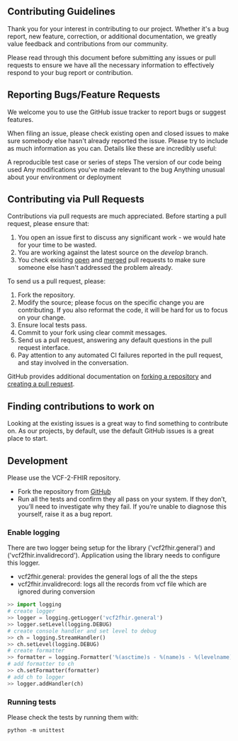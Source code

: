 ## Contributing Guidelines

Thank you for your interest in contributing to our project. Whether it's a bug report, new feature, correction, or additional documentation, we greatly value feedback and contributions from our community.

Please read through this document before submitting any issues or pull requests to ensure we have all the necessary information to effectively respond to your bug report or contribution.

## Reporting Bugs/Feature Requests

We welcome you to use the GitHub issue tracker to report bugs or suggest features.

When filing an issue, please check existing open and closed issues to make sure somebody else hasn't already reported the issue. Please try to include as much information as you can. Details like these are incredibly useful:

A reproducible test case or series of steps
The version of our code being used
Any modifications you've made relevant to the bug
Anything unusual about your environment or deployment

## Contributing via Pull Requests

Contributions via pull requests are much appreciated.
Before starting a pull request, please ensure that:

1. You open an issue first to discuss any significant work - we would hate for your time to be wasted.
2. You are working against the latest source on the *develop* branch.
3. You check existing [open](https://github.com/bottlerocket-os/bottlerocket/pulls) and [merged](https://github.com/bottlerocket-os/bottlerocket/pulls?q=is%3Apr+is%3Aclosed) pull requests to make sure someone else hasn't addressed the problem already.

To send us a pull request, please:

1. Fork the repository.
2. Modify the source; please focus on the specific change you are contributing. If you also reformat the code, it will be hard for us to focus on your change.
3. Ensure local tests pass.
4. Commit to your fork using clear commit messages.
5. Send us a pull request, answering any default questions in the pull request interface.
6. Pay attention to any automated CI failures reported in the pull request, and stay involved in the conversation.

GitHub provides additional documentation on [forking a repository](https://help.github.com/articles/fork-a-repo/) and [creating a pull request](https://help.github.com/articles/creating-a-pull-request/).

## Finding contributions to work on

Looking at the existing issues is a great way to find something to contribute on.
As our projects, by default, use the default GitHub issues is a great place to start.

## Development  
  
Please use the VCF-2-FHIR repository.

* Fork the repository from [GitHub](https://github.com/openelimu/VCF-2-FHIR)
* Run all the tests and confirm they all pass on your system. If they don’t, you’ll need to investigate why they fail. If you’re unable to diagnose this yourself, raise it as a bug report.

### Enable logging

There are two logger being setup for the library ('vcf2fhir.general') and ('vcf2fhir.invalidrecord'). Application using the library needs to configure this logger.
* vcf2fhir.general: provides the general logs of all the the steps 
* vcf2fhir.invalidrecord: logs all the records from vcf file which are ignored during conversion

```python
>> import logging
# create logger
>> logger = logging.getLogger('vcf2fhir.general')
>> logger.setLevel(logging.DEBUG)
# create console handler and set level to debug
>> ch = logging.StreamHandler()
>> ch.setLevel(logging.DEBUG)
# create formatter
>> formatter = logging.Formatter('%(asctime)s - %(name)s - %(levelname)s - %(message)s')
# add formatter to ch
>> ch.setFormatter(formatter)
# add ch to logger
>> logger.addHandler(ch)
```


### Running tests  
  
Please check the tests by running them with:
```
python -m unittest
```